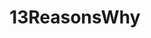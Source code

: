 ---
title: 13ReasonsWhy
crosslinks:
- youtubefactsbot
- SuicideWatch
- science
- livven
- autotldr
- 13reasonswhyhate
- SWResources
- 2meirl4meirl
- netflix
- television
- arrow
- lifeisstrange
- '2016'
- morbidquestions
- explainlikeimfive
- 2ME_IRL4ME_IRL
- REEEEEEEEEE
- SuicideBereavement
- AskReddit
- 12ReasonsWhy
---